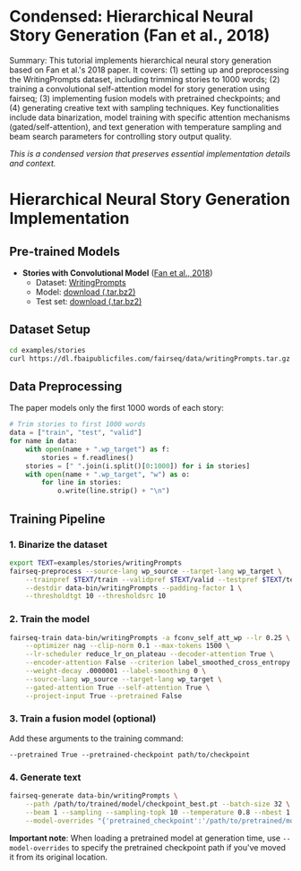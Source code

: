 # Condensed: Hierarchical Neural Story Generation (Fan et al., 2018)

Summary: This tutorial implements hierarchical neural story generation based on Fan et al.'s 2018 paper. It covers: (1) setting up and preprocessing the WritingPrompts dataset, including trimming stories to 1000 words; (2) training a convolutional self-attention model for story generation using fairseq; (3) implementing fusion models with pretrained checkpoints; and (4) generating creative text with sampling techniques. Key functionalities include data binarization, model training with specific attention mechanisms (gated/self-attention), and text generation with temperature sampling and beam search parameters for controlling story output quality.

*This is a condensed version that preserves essential implementation details and context.*

# Hierarchical Neural Story Generation Implementation

## Pre-trained Models
- **Stories with Convolutional Model** ([Fan et al., 2018](https://arxiv.org/abs/1805.04833))
  - Dataset: [WritingPrompts](https://dl.fbaipublicfiles.com/fairseq/data/writingPrompts.tar.gz)
  - Model: [download (.tar.bz2)](https://dl.fbaipublicfiles.com/fairseq/models/stories_checkpoint.tar.bz2)
  - Test set: [download (.tar.bz2)](https://dl.fbaipublicfiles.com/fairseq/data/stories_test.tar.bz2)

## Dataset Setup
```bash
cd examples/stories
curl https://dl.fbaipublicfiles.com/fairseq/data/writingPrompts.tar.gz | tar xvzf -
```

## Data Preprocessing
The paper models only the first 1000 words of each story:

```python
# Trim stories to first 1000 words
data = ["train", "test", "valid"]
for name in data:
    with open(name + ".wp_target") as f:
        stories = f.readlines()
    stories = [" ".join(i.split()[0:1000]) for i in stories]
    with open(name + ".wp_target", "w") as o:
        for line in stories:
            o.write(line.strip() + "\n")
```

## Training Pipeline

### 1. Binarize the dataset
```bash
export TEXT=examples/stories/writingPrompts
fairseq-preprocess --source-lang wp_source --target-lang wp_target \
    --trainpref $TEXT/train --validpref $TEXT/valid --testpref $TEXT/test \
    --destdir data-bin/writingPrompts --padding-factor 1 \
    --thresholdtgt 10 --thresholdsrc 10
```

### 2. Train the model
```bash
fairseq-train data-bin/writingPrompts -a fconv_self_att_wp --lr 0.25 \
    --optimizer nag --clip-norm 0.1 --max-tokens 1500 \
    --lr-scheduler reduce_lr_on_plateau --decoder-attention True \
    --encoder-attention False --criterion label_smoothed_cross_entropy \
    --weight-decay .0000001 --label-smoothing 0 \
    --source-lang wp_source --target-lang wp_target \
    --gated-attention True --self-attention True \
    --project-input True --pretrained False
```

### 3. Train a fusion model (optional)
Add these arguments to the training command:
```
--pretrained True --pretrained-checkpoint path/to/checkpoint
```

### 4. Generate text
```bash
fairseq-generate data-bin/writingPrompts \
    --path /path/to/trained/model/checkpoint_best.pt --batch-size 32 \
    --beam 1 --sampling --sampling-topk 10 --temperature 0.8 --nbest 1 \
    --model-overrides "{'pretrained_checkpoint':'/path/to/pretrained/model/checkpoint'}"
```

**Important note**: When loading a pretrained model at generation time, use `--model-overrides` to specify the pretrained checkpoint path if you've moved it from its original location.